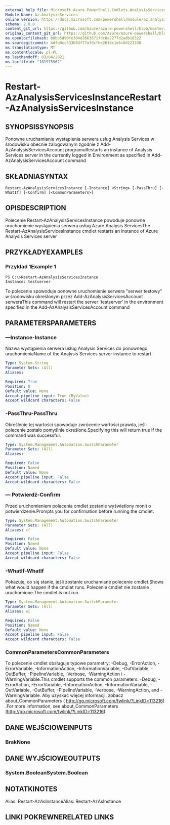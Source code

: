 ```yaml
---
external help file: Microsoft.Azure.PowerShell.Cmdlets.AnalysisServices.Dataplane.dll-Help.xml
Module Name: Az.AnalysisServices
online version: https://docs.microsoft.com/powershell/module/az.analysisservices/restart-azanalysisservicesinstance
schema: 2.0.0
content_git_url: https://github.com/Azure/azure-powershell/blob/master/src/AnalysisServices/AnalysisServices/help/Restart-AzAnalysisServicesInstance.md
original_content_git_url: https://github.com/Azure/azure-powershell/blob/master/src/AnalysisServices/AnalysisServices/help/Restart-AzAnalysisServicesInstance.md
ms.openlocfilehash: b0bb5d90fe304d2663671fdc8a2277d2adb18322
ms.sourcegitcommit: 4dfb0cc533b83f77afdcfbe2618c1e6c8d221330
ms.translationtype: MT
ms.contentlocale: pl-PL
ms.lasthandoff: 03/04/2021
ms.locfileid: "101975962"
---
```

# <span data-ttu-id="07da1-101">Restart-AzAnalysisServicesInstance</span><span class="sxs-lookup"><span data-stu-id="07da1-101">Restart-AzAnalysisServicesInstance</span></span>

## <span data-ttu-id="07da1-102">SYNOPSIS</span><span class="sxs-lookup"><span data-stu-id="07da1-102">SYNOPSIS</span></span>
<span data-ttu-id="07da1-103">Ponowne uruchamianie wystąpienia serwera usług Analysis Services w środowisku obecnie zalogowanym zgodnie z Add-AzAnalysisServicesAccount programu</span><span class="sxs-lookup"><span data-stu-id="07da1-103">Restarts an instance of Analysis Services server in the currently logged in Environment as specified in Add-AzAnalysisServicesAccount command</span></span>

## <span data-ttu-id="07da1-104">SKŁADNIA</span><span class="sxs-lookup"><span data-stu-id="07da1-104">SYNTAX</span></span>

```
Restart-AzAnalysisServicesInstance [-Instance] <String> [-PassThru] [-WhatIf] [-Confirm] [<CommonParameters>]
```

## <span data-ttu-id="07da1-105">OPIS</span><span class="sxs-lookup"><span data-stu-id="07da1-105">DESCRIPTION</span></span>
<span data-ttu-id="07da1-106">Polecenie Restart-AzAnalysisServicesInstance powoduje ponowne uruchomienie wystąpienia serwera usług Azure Analysis Services</span><span class="sxs-lookup"><span data-stu-id="07da1-106">The Restart-AzAnalysisServicesInstance cmdlet restarts an instance of Azure Analysis Services server</span></span>

## <span data-ttu-id="07da1-107">PRZYKŁADY</span><span class="sxs-lookup"><span data-stu-id="07da1-107">EXAMPLES</span></span>

### <span data-ttu-id="07da1-108">Przykład 1</span><span class="sxs-lookup"><span data-stu-id="07da1-108">Example 1</span></span>
```
PS C:\>Restart-AzAnalysisServicesInstance
Instance: testserver
```

<span data-ttu-id="07da1-109">To polecenie spowoduje ponowne uruchomienie serwera "serwer testowy" w środowisku określonym przez Add-AzAnalysisServicesAccount serwera</span><span class="sxs-lookup"><span data-stu-id="07da1-109">This command will restart the server 'testserver' in the environment specified in the Add-AzAnalysisServicesAccount command</span></span>

## <span data-ttu-id="07da1-110">PARAMETERS</span><span class="sxs-lookup"><span data-stu-id="07da1-110">PARAMETERS</span></span>

### <span data-ttu-id="07da1-111">—Instance</span><span class="sxs-lookup"><span data-stu-id="07da1-111">-Instance</span></span>
<span data-ttu-id="07da1-112">Nazwa wystąpienia serwera usług Analysis Services do ponownego uruchomienia</span><span class="sxs-lookup"><span data-stu-id="07da1-112">Name of the Analysis Services server instance to restart</span></span>

```yaml
Type: System.String
Parameter Sets: (All)
Aliases:

Required: True
Position: 0
Default value: None
Accept pipeline input: True (ByValue)
Accept wildcard characters: False
```

### <span data-ttu-id="07da1-113">-PassThru</span><span class="sxs-lookup"><span data-stu-id="07da1-113">-PassThru</span></span>
<span data-ttu-id="07da1-114">Określenie tej wartości spowoduje zwrócenie wartości prawda, jeśli polecenie zostało pomyślnie określone.</span><span class="sxs-lookup"><span data-stu-id="07da1-114">Specifying this will return true if the command was successful.</span></span>

```yaml
Type: System.Management.Automation.SwitchParameter
Parameter Sets: (All)
Aliases:

Required: False
Position: Named
Default value: None
Accept pipeline input: False
Accept wildcard characters: False
```

### <span data-ttu-id="07da1-115">— Potwierdź</span><span class="sxs-lookup"><span data-stu-id="07da1-115">-Confirm</span></span>
<span data-ttu-id="07da1-116">Przed uruchomieniem polecenia cmdlet zostanie wyświetlony monit o potwierdzenie.</span><span class="sxs-lookup"><span data-stu-id="07da1-116">Prompts you for confirmation before running the cmdlet.</span></span>

```yaml
Type: System.Management.Automation.SwitchParameter
Parameter Sets: (All)
Aliases: cf

Required: False
Position: Named
Default value: None
Accept pipeline input: False
Accept wildcard characters: False
```

### <span data-ttu-id="07da1-117">-WhatIf</span><span class="sxs-lookup"><span data-stu-id="07da1-117">-WhatIf</span></span>
<span data-ttu-id="07da1-118">Pokazuje, co się stanie, jeśli zostanie uruchamiane polecenie cmdlet.</span><span class="sxs-lookup"><span data-stu-id="07da1-118">Shows what would happen if the cmdlet runs.</span></span>
<span data-ttu-id="07da1-119">Polecenie cmdlet nie zostanie uruchomione.</span><span class="sxs-lookup"><span data-stu-id="07da1-119">The cmdlet is not run.</span></span>

```yaml
Type: System.Management.Automation.SwitchParameter
Parameter Sets: (All)
Aliases: wi

Required: False
Position: Named
Default value: None
Accept pipeline input: False
Accept wildcard characters: False
```

### <span data-ttu-id="07da1-120">CommonParameters</span><span class="sxs-lookup"><span data-stu-id="07da1-120">CommonParameters</span></span>
<span data-ttu-id="07da1-121">To polecenie cmdlet obsługuje typowe parametry: -Debug, -ErrorAction, -ErrorVariable, -InformationAction, -InformationVariable, -OutVariable, -OutBuffer, -PipelineVariable, -Verbose, -WarningAction i -WarningVariable.</span><span class="sxs-lookup"><span data-stu-id="07da1-121">This cmdlet supports the common parameters: -Debug, -ErrorAction, -ErrorVariable, -InformationAction, -InformationVariable, -OutVariable, -OutBuffer, -PipelineVariable, -Verbose, -WarningAction, and -WarningVariable.</span></span> <span data-ttu-id="07da1-122">Aby uzyskać więcej informacji, zobacz about_CommonParameters ( http://go.microsoft.com/fwlink/?LinkID=113216) .</span><span class="sxs-lookup"><span data-stu-id="07da1-122">For more information, see about_CommonParameters (http://go.microsoft.com/fwlink/?LinkID=113216).</span></span>

## <span data-ttu-id="07da1-123">DANE WEJŚCIOWE</span><span class="sxs-lookup"><span data-stu-id="07da1-123">INPUTS</span></span>

### <span data-ttu-id="07da1-124">Brak</span><span class="sxs-lookup"><span data-stu-id="07da1-124">None</span></span>

## <span data-ttu-id="07da1-125">DANE WYJŚCIOWE</span><span class="sxs-lookup"><span data-stu-id="07da1-125">OUTPUTS</span></span>

### <span data-ttu-id="07da1-126">System.Boolean</span><span class="sxs-lookup"><span data-stu-id="07da1-126">System.Boolean</span></span>

## <span data-ttu-id="07da1-127">NOTATKI</span><span class="sxs-lookup"><span data-stu-id="07da1-127">NOTES</span></span>
<span data-ttu-id="07da1-128">Alias: Restart-AzAsInstance</span><span class="sxs-lookup"><span data-stu-id="07da1-128">Alias: Restart-AzAsInstance</span></span>

## <span data-ttu-id="07da1-129">LINKI POKREWNE</span><span class="sxs-lookup"><span data-stu-id="07da1-129">RELATED LINKS</span></span>
